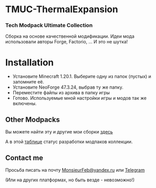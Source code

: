 # TMUC-ThermalExpansion
### Tech Modpack Ultimate Collection

Сборка на основе качественной модификации. Идеи мода использовали авторы Forge, Factorio, ... И это не шутка!

# Installation
- Установите Minecraft 1.20.1. Выберите одну из папок (пустых) и запомните её.
- Установите NeoForge 47.3.24, выбрав ту же папку.
- Переместите файлы из архива в папку игры
- Готово. Используемые мной настройки игры и модов так же включены.

## Other Modpacks
Вы можете найти эту и другие мои сборки [здесь](https://monsieurfeb.github.io/modpacks.html)

А в этой [таблице](https://docs.google.com/spreadsheets/d/1lLu7JaAFoo23XOV87XWc5rpGY2zUfxdeOsy7jaUptiE/edit?usp=sharing) статус разработки модпаков коллекции.

## Contact me
Просьба писать на почту MonsieurFeb@yandex.ru или [Telegram](https://t.me/thirdBTP/824)

(Или на других платформах, но быть везде - невозможно!)
